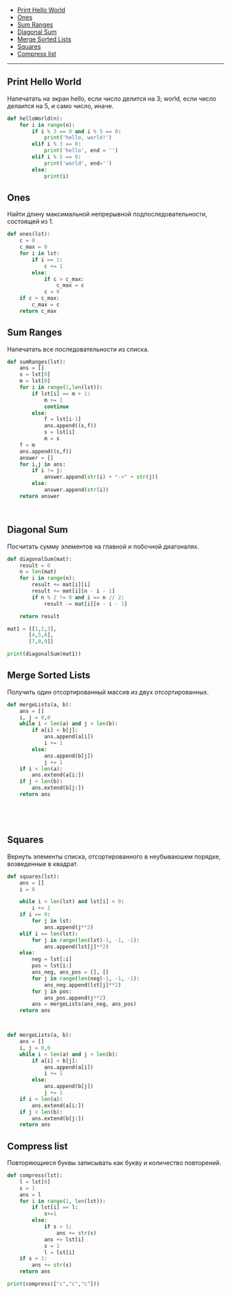 + [Print Hello World](#print-hello-world)
+ [Ones](#ones)
+ [Sum Ranges](#sum-ranges)
+ [Diagonal Sum](#diagonal-sum)
+ [Merge Sorted Lists](#merge-sorted-lists)
+ [Squares](#squares)
+ [Compress list](#compress-list)
--------------------------------

## Print Hello World

Напечатать на экран hello, если число делится на 3; world, если число делаится на 5, и само число, иначе.

```python
def helloWorld(n):
    for i in range(n):
        if i % 3 == 0 and i % 5 == 0:
            print('hello, world!')
        elif i % 3 == 0:
            print('hello', end = '')
        elif i % 5 == 0:
            print('world', end='')
        else:
            print(i)
```

## Ones

Найти длину максимальной непрерывной подпоследовательности, состоящей из 1.

```python
def ones(lst):
    c = 0
    c_max = 0
    for i in lst:
        if i == 1:
            c += 1
        else:
            if c > c_max:
                c_max = c
            c = 0
    if c > c_max:
        c_max = c
    return c_max
```

## Sum Ranges

Напечатать все последовательности из списка.

```python
def sumRanges(lst):
    ans = []
    s = lst[0]
    m = lst[0]
    for i in range(1,len(lst)):
        if lst[i] == m + 1:
            m += 1
            continue
        else:
            f = lst[i-1]
            ans.append((s,f))
            s = lst[i]
            m = s
    f = m
    ans.append((s,f))
    answer = []
    for i,j in ans:
        if i != j:
            answer.append(str(i) + "->" + str(j))
        else:
            answer.append(str(i))
    return answer




```

## Diagonal Sum

Посчитать сумму элементов на главной и побочной диагоналях.

```python
def diagonalSum(mat):
    result = 0
    n = len(mat)
    for i in range(n):
        result += mat[i][i]
        result += mat[i][n - i - 1]
        if n % 2 != 0 and i == n // 2:
            result -= mat[i][n - i - 1]

    return result

mat1 = [[1,2,3],
       [4,5,6],
       [7,8,9]]

print(diagonalSum(mat1))
```

## Merge Sorted Lists

Получить один отсортированный массив из двух отсортированных.

```python
def mergeLists(a, b):
    ans = []
    i, j = 0,0
    while i < len(a) and j < len(b):
        if a[i] < b[j]:
            ans.append(a[i])
            i += 1
        else:
            ans.append(b[j])
            j += 1
    if i < len(a):
        ans.extend(a[i:])
    if j < len(b):
        ans.extend(b[j:])
    return ans






```

## Squares

Вернуть элементы списка, отсортированного в неубываюшем порядке, возведенные в квадрат.

```python
def squares(lst):
    ans = []
    i = 0

    while i < len(lst) and lst[i] < 0:
        i += 1
    if i == 0:
        for j in lst:
            ans.append(j**2)
    elif i == len(lst):
        for j in range(len(lst)-1, -1, -1):
            ans.append(lst[j]**2)
    else:
        neg = lst[:i]
        pos = lst[i:]
        ans_neg, ans_pos = [], []
        for j in range(len(neg)-1, -1, -1):
            ans_neg.append(lst[j]**2)
        for j in pos:
            ans_pos.append(j**2)
        ans = mergeLists(ans_neg, ans_pos)
    return ans



def mergeLists(a, b):
    ans = []
    i, j = 0,0
    while i < len(a) and j < len(b):
        if a[i] < b[j]:
            ans.append(a[i])
            i += 1
        else:
            ans.append(b[j])
            j += 1
    if i < len(a):
        ans.extend(a[i:])
    if j < len(b):
        ans.extend(b[j:])
    return ans

```

## Compress list

Повторяющиеся буквы записывать как букву и количество повторений.

```python
def compress(lst):
    l = lst[0]
    s = 1
    ans = l
    for i in range(1, len(lst)):
        if lst[i] == l:
            s+=1
        else:
            if s > 1:
                ans += str(s)
            ans += lst[i]
            s = 1
            l = lst[i]
    if s > 1:
        ans += str(s)
    return ans

print(compress(["c","c","c"]))
```